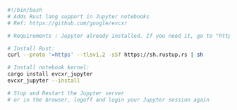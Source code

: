 <!--
.. title: How to add Rust support in Jupyter notebooks
.. slug: rust-in-jupyter-notebooks
.. date: 2023-01-03 07:01:36 UTC-05:00
.. tags: code,rust,jupyter
.. category: 
.. link: 
.. description: 
.. type: text
-->

```sh
#!/bin/bash
# Adds Rust lang support in Jupyter notebooks
# Ref: https://github.com/google/evcxr

# Requirements : Jupyter already installed. If you need it, go to "https://www.anaconda.com/products/distribution"

# Install Rust:
curl --proto '=https' --tlsv1.2 -sSf https://sh.rustup.rs | sh

# Install notebook kernel:
cargo install evcxr_jupyter
evcxr_jupyter --install

# Stop and Restart the Jupyter server
# or in the browser, logoff and login your Jupyter session again
```
